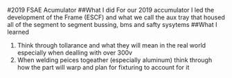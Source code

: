 #2019 FSAE Acumulator
##What I did
For our 2019 accumulator I led the development of the Frame (ESCF) and what we call the aux tray that housed all of the segment to segment bussing, bms and safty sysytems
##What I learned
1. Think through tollarance and what they will mean in the real world especially when dealling with over 300v
2. When welding peices togeather (especially aluminum) think through how the part will warp and plan for fixturing to account for it

